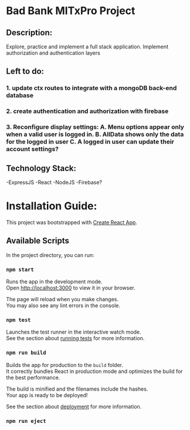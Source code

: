 # Bad Bank MITxPro Project

## Description: 
Explore, practice and implement a full stack application. Implement authorization and authentication layers

## Left to do:
### 1. update ctx routes to integrate with a mongoDB back-end database
### 2. create authentication and authorization with firebase
### 3. Reconfigure display settings: A. Menu options appear only when a valid user is logged in. B. AllData shows only the data for the logged in user C. A logged in user can update their account settings? 

## Technology Stack:
-ExpressJS
-React
-NodeJS
-Firebase?


# Installation Guide:

This project was bootstrapped with [Create React App](https://github.com/facebook/create-react-app).

## Available Scripts

In the project directory, you can run:

### `npm start`

Runs the app in the development mode.\
Open [http://localhost:3000](http://localhost:3000) to view it in your browser.

The page will reload when you make changes.\
You may also see any lint errors in the console.

### `npm test`

Launches the test runner in the interactive watch mode.\
See the section about [running tests](https://facebook.github.io/create-react-app/docs/running-tests) for more information.

### `npm run build`

Builds the app for production to the `build` folder.\
It correctly bundles React in production mode and optimizes the build for the best performance.

The build is minified and the filenames include the hashes.\
Your app is ready to be deployed!

See the section about [deployment](https://facebook.github.io/create-react-app/docs/deployment) for more information.

### `npm run eject`

